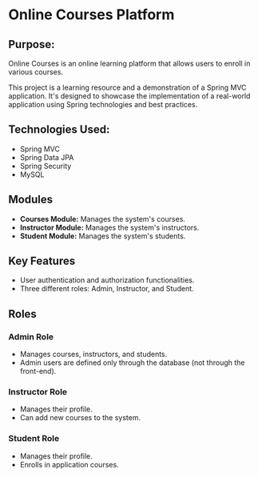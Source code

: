<h1>Online Courses Platform</h1>

<h2> Purpose: </h2>
<p>Online Courses is an online learning platform that allows users to enroll in various courses.</p>


This project is a learning resource and a demonstration of a Spring MVC application. It's designed to showcase the implementation of a real-world application using Spring technologies and best practices.

<h2>Technologies Used:</h2>

<ul>
  <li>Spring MVC</li>
  <li>Spring Data JPA</li>
  <li>Spring Security</li>
  <li>MySQL</li>
</ul>


<h2>Modules</h2>

<ul>
  <li><strong>Courses Module:</strong> Manages the system's courses.</li>
  <li><strong>Instructor Module:</strong> Manages the system's instructors.</li>
  <li><strong>Student Module:</strong> Manages the system's students.</li>
</ul>

<h2>Key Features</h2>

<ul>
  <li>User authentication and authorization functionalities.</li>
  <li>Three different roles: Admin, Instructor, and Student.</li>
</ul>

<h2>Roles</h2>

<h3>Admin Role</h3>

<ul>
  <li>Manages courses, instructors, and students.</li>
  <li>Admin users are defined only through the database (not through the front-end).</li>
</ul>

<h3>Instructor Role</h3>

<ul>
  <li>Manages their profile.</li>
  <li>Can add new courses to the system.</li>
</ul>

<h3>Student Role</h3>

<ul>
  <li>Manages their profile.</li>
  <li>Enrolls in application courses.</li>
</ul>


